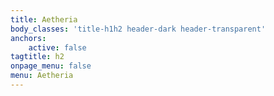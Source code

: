 ```yaml
---
title: Aetheria
body_classes: 'title-h1h2 header-dark header-transparent'
anchors:
    active: false
tagtitle: h2
onpage_menu: false
menu: Aetheria
---
```


